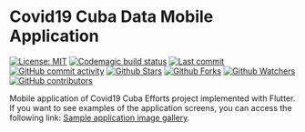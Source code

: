 # Covid19 Cuba Data Mobile Application

[![License: MIT](https://img.shields.io/badge/License-MIT-brightgreen.svg?label=license)](https://opensource.org/licenses/MIT) [![Codemagic build status](https://api.codemagic.io/apps/5e7a8a33d8ea2e6d8c729d47/5e7a8a33d8ea2e6d8c729d46/status_badge.svg)](https://codemagic.io/apps/5e7a8a33d8ea2e6d8c729d47/5e7a8a33d8ea2e6d8c729d46/latest_build) [![Last commit](https://img.shields.io/github/last-commit/Covid19-Cuba-Efforts/covid19cuba-app.svg?style=flat)](https://github.com/Covid19-Cuba-Efforts/covid19cuba-app/commits) [![GitHub commit activity](https://img.shields.io/github/commit-activity/m/Covid19-Cuba-Efforts/covid19cuba-app)](https://github.com/Covid19-Cuba-Efforts/covid19cuba-app/commits) [![Github Stars](https://img.shields.io/github/stars/Covid19-Cuba-Efforts/covid19cuba-app?style=flat&logo=github)](https://github.com/Covid19-Cuba-Efforts/covid19cuba-app) [![Github Forks](https://img.shields.io/github/forks/Covid19-Cuba-Efforts/covid19cuba-app?style=flat&logo=github)](https://github.com/Covid19-Cuba-Efforts/covid19cuba-app) [![Github Watchers](https://img.shields.io/github/watchers/Covid19-Cuba-Efforts/covid19cuba-app?style=flat&logo=github)](https://github.com/Covid19-Cuba-Efforts/covid19cuba-app) [![GitHub contributors](https://img.shields.io/github/contributors/Covid19-Cuba-Efforts/covid19cuba-app)](https://github.com/Covid19-Cuba-Efforts/covid19cuba-app/graphs/contributors)

Mobile application of Covid19 Cuba Efforts project implemented with Flutter. If you want to see examples of the application screens, you can access the following link: [Sample application image gallery](GALLERY.md).
